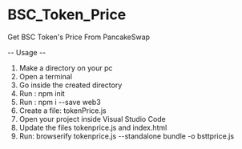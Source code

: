 # BSC_Token_Price
Get BSC Token's Price From PancakeSwap

-- Usage --
1. Make a directory on your pc
2. Open a terminal 
3. Go inside the created directory
4. Run : npm init
5. Run : npm i --save web3
6. Create a file: tokenPrice.js
7. Open your project inside Visual Studio Code
8. Update the files tokenprice.js and index.html
9. Run: browserify tokenprice.js --standalone bundle -o bsttprice.js
